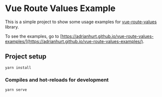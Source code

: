 # Vue Route Values Example

This is a simple project to show some usage examples for [vue-route-values](https://github.com/adrianhurt/vue-route-values) library.

To see the examples, go to [https://adrianhurt.github.io/vue-route-values-examples/](https://adrianhurt.github.io/vue-route-values-examples/).

## Project setup
```
yarn install
```

### Compiles and hot-reloads for development
```
yarn serve
```

